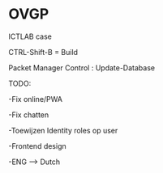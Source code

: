 # OVGP
ICTLAB case

CTRL-Shift-B = Build

Packet Manager Control : Update-Database

TODO:

-Fix online/PWA

-Fix chatten

-Toewijzen Identity roles op user

-Frontend design

-ENG --> Dutch


